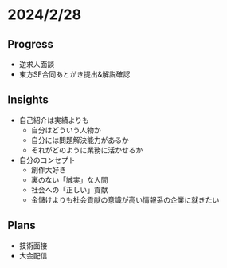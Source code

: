 # 2024/2/28

## Progress

- 逆求人面談
- 東方SF合同あとがき提出&解説確認

## Insights

- 自己紹介は実績よりも
  - 自分はどういう人物か
  - 自分には問題解決能力があるか
  - それがどのように業務に活かせるか
- 自分のコンセプト
  - 創作大好き
  - 裏のない「誠実」な人間
  - 社会への「正しい」貢献
  - 金儲けよりも社会貢献の意識が高い情報系の企業に就きたい

## Plans

- 技術面接
- 大会配信
